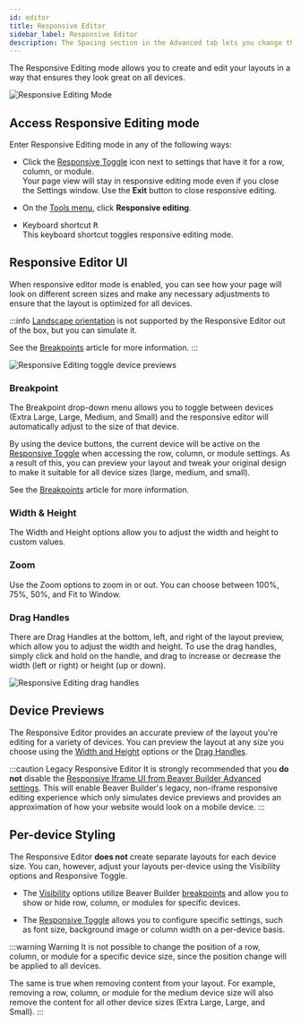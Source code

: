 ```yaml
---
id: editor
title: Responsive Editor
sidebar_label: Responsive Editor
description: The Spacing section in the Advanced tab lets you change the default margin and padding for rows and columns. For modules, you can change the default margin values only.
---
```


The Responsive Editing mode allows you to create and edit your layouts in a way that ensures they look great on all devices.

![Responsive Editing Mode](/img/beaver-builder/responsive-design--responsive-editor--1.jpg)

## Access Responsive Editing mode

Enter Responsive Editing mode in any of the following ways:

* Click the [Responsive Toggle](toggle.md) icon next to settings that have it for a row, column, or module.  
  Your page view will stay in responsive editing mode even if you close the Settings window. Use the **Exit** button to close responsive editing.

* On the [Tools menu](/beaver-builder/getting-started/bb-editor-basics/tools-menu.md), click **Responsive editing**.

* Keyboard shortcut <kbd>R</kbd>  
  This keyboard shortcut toggles responsive editing mode.

## Responsive Editor UI

When responsive editor mode is enabled, you can see how your page will look on different screen sizes and make any necessary adjustments to ensure that the layout is optimized for all devices.

:::info
[Landscape orientation](breakpoints.md#landscape--portrait-orientation) is not supported by the Responsive Editor out of the box, but you can simulate it.

See the [Breakpoints](breakpoints.md#landscape--portrait-orientation) article for more information.
:::

![Responsive Editing toggle device previews](/img/beaver-builder/responsive-design--responsive-editor--2.jpg)

### Breakpoint

The Breakpoint drop-down menu allows you to toggle between devices (Extra Large, Large, Medium, and Small) and the responsive editor will automatically adjust to the size of that device.

By using the device buttons, the current device will be active on the [Responsive Toggle](toggle.md) when accessing the row, column, or module settings. As a result of this, you can preview your layout and tweak your original design to make it suitable for all device sizes (large, medium, and small).

See the [Breakpoints](breakpoints.md) article for more information.

### Width & Height

The Width and Height options allow you to adjust the width and height to custom values.

### Zoom

Use the Zoom options to zoom in or out. You can choose between 100%, 75%, 50%, and Fit to Window.

### Drag Handles

There are Drag Handles at the bottom, left, and right of the layout preview, which allow you to adjust the width and height. To use the drag handles, simply click and hold on the handle, and drag to increase or decrease the width (left or right) or height (up or down).

![Responsive Editing drag handles](/img/beaver-builder/responsive-design--responsive-editor--3.jpg)

## Device Previews

The Responsive Editor provides an accurate preview of the layout you're editing for a variety of devices. You can preview the layout at any size you choose using the [Width and Height](#width--height) options or the [Drag Handles](#drag-handles).

:::caution Legacy Responsive Editor
It is strongly recommended that you **do not** disable the [Responsive Iframe UI from Beaver Builder Advanced settings](/beaver-builder/management-migration/advanced-settings#responsive-iframe-ui). This will enable Beaver Builder's legacy, non-iframe responsive editing experience which only simulates device previews and provides an approximation of how your website would look on a mobile device.
:::

## Per-device Styling

The Responsive Editor **does not** create separate layouts for each device size. You can, however, adjust your layouts per-device using the Visibility options and Responsive Toggle.

* The [Visibility](advanced-tab/visibility.md#breakpoint) options utilize Beaver Builder [breakpoints](breakpoints.md) and allow you to show or hide row, column, or modules for specific devices.

* The [Responsive Toggle](toggle.md) allows you to configure specific settings, such as font size, background image or column width on a per-device basis.

:::warning Warning
It is not possible to change the position of a row, column, or module for a specific device size, since the position change will be applied to all devices.

The same is true when removing content from your layout. For example, removing a row, column, or module for the medium device size will also remove the content for all other device sizes (Extra Large, Large, and Small).
:::
